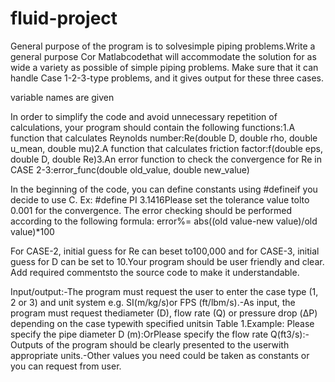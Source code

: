 # fluid-project

General purpose of the program is to solvesimple piping problems.Write a general purpose Cor Matlabcodethat will accommodate the solution for as wide a variety  as possible of simple piping problems. Make sure that it can handle Case 1-2-3-type problems, and it gives output for these three cases.

variable names are given

In order to simplify the code and avoid unnecessary repetition of calculations, your program should contain the following functions:1.A function that calculates Reynolds number:Re(double D, double rho, double u_mean, double mu)2.A function that calculates friction factor:f(double eps, double D, double Re)3.An error function to check the convergence for Re in CASE 2-3:error_func(double old_value, double new_value)

In the beginning of the code, you can define constants using #defineif you decide to use C. Ex: #define PI 3.1416Please set the tolerance value tolto 0.001 for the convergence. The error checking should be performed according to the following formula:
error%= abs((old value-new value)/old value)*100

For CASE-2, initial guess for Re can beset to100,000 and for CASE-3, initial guess for D can be set to 10.Your program should be user friendly and clear. Add required commentsto the source code to make it understandable.

Input/output:-The program must request the user to enter the case type (1, 2 or 3) and unit system e.g. SI(m/kg/s)or FPS (ft/lbm/s).-As input, the program must request thediameter (D), flow rate (Q) or pressure drop (ΔP) depending on the case typewith specified unitsin Table 1.Example: Please specify the pipe diameter D (m):OrPlease specify the flow rate Q(ft3/s):-Outputs of the program should be clearly presented to the userwith appropriate units.-Other values you need could be taken as constants or you can request from user.

